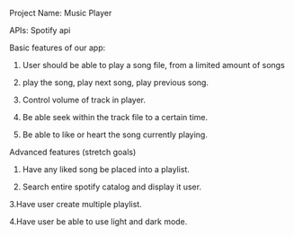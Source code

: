 Project Name: Music Player

APIs: Spotify api

Basic features of our app: 
1. User should be able to play a song file, from a limited amount of songs

2. play the song, play next song, play previous song. 

3. Control volume of track in player.

4. Be able seek within the track file to a certain time.

5. Be able to like or heart the song currently playing.

Advanced features (stretch goals)

1. Have any liked song be placed into a playlist.

2. Search entire spotify catalog and display it user.

3.Have user create multiple playlist.

4.Have user be able to use light and dark mode.


